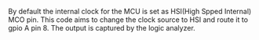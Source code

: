 By default the internal clock for the MCU is set as HSI(High Spped Internal) MCO pin. This code aims to change the clock source to HSI and route it to gpio A pin 8. The output is captured by the logic analyzer.
